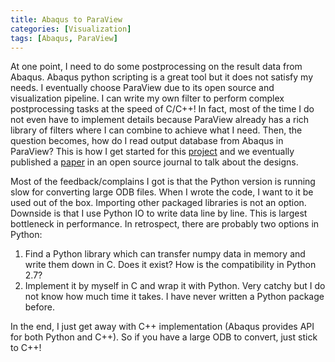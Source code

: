```yaml
---
title: Abaqus to ParaView
categories: [Visualization]
tags: [Abaqus, ParaView]
---
```


At one point, I need to do some postprocessing on the result data from Abaqus. Abaqus python scripting is a great tool but it does not satisfy my needs. I eventually choose ParaView due to its open source and visualization pipeline. I can write my own filter to perform complex postprocessing tasks at the speed of C/C++! In fact, most of the time I do not even have to implement details because ParaView already has a rich library of filters where I can combine to achieve what I need. Then, the question becomes, how do I read output database from Abaqus in ParaView? This is how I get started for this [project](https://github.com/Arris-Composites/ODB2VTK/blob/main/README.md) and we eventually published a [paper](https://www.sciencedirect.com/science/article/pii/S2352711023000274) in an open source journal to talk about the designs.

Most of the feedback/complains I got is that the Python version is running slow for converting large ODB files. When I wrote the code, I want to it be used out of the box. Importing other packaged libraries is not an option. Downside is that I use Python IO to write data line by line. This is largest bottleneck in performance. In retrospect, there are probably two options in Python:

1. Find a Python library which can transfer numpy data in memory and write them down in C. Does it exist? How is the compatibility in Python 2.7?
2. Implement it by myself in C and wrap it with Python. Very catchy but I do not know how much time it takes. I have never written a Python package before.

In the end, I just get away with C++ implementation (Abaqus provides API for both Python and C++). So if you have a large ODB to convert, just stick to C++!
